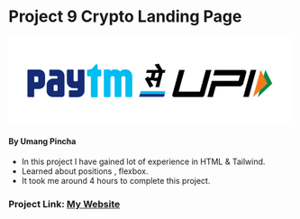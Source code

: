# Project 9 Crypto Landing Page

![My Imge](./assets/paytm_logo.76d47a63.png)


#### By Umang Pincha

- In this project I have gained lot of experience in HTML & Tailwind.
- Learned about positions , flexbox.
- It took me around 4 hours to complete this project.

### Project Link: [My Website](https://paytm-clone-umang.netlify.app/)